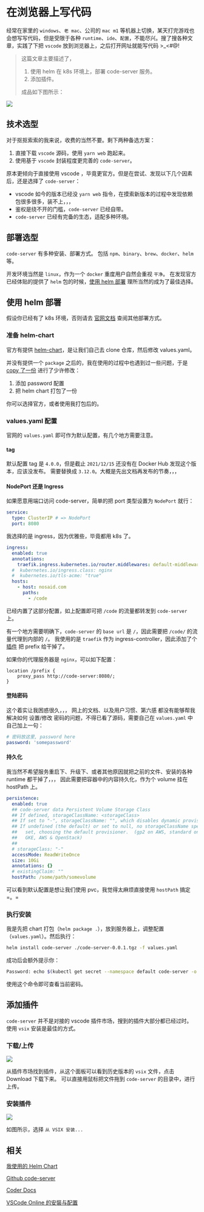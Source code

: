 # 在浏览器上写代码

经常在家里的 `windows`、`老 mac`、公司的 `mac m1` 等机器上切换，某天打完游戏也会想写写代码，但是受限于各种 `runtime`、`ide`、`配置`，不能尽兴。搜了搜各种文章，实践了下把 `vscode` 放到浏览器上，之后打开网址就能写代码 >\_<#@!

> 这篇文章主要描述了，
>
> 1. 使用 helm 在 k8s 环境上，部署 code-server 服务。
> 2. 添加插件。
>
> 成品如下图所示：

<img class="preview" src="./assets/cover.png">

## 技术选型

对于抠抠索索的我来说，收费的当然不要。剩下两种备选方案：

1. 直接下载 `vscode` 源码，使用 `yarn web` 跑起来。
2. 使用基于 `vscode` 封装程度更完善的 `code-server`。

原本更倾向于直接使用 vscode ，毕竟更官方。但是在尝试、发现以下几个因素后，还是选择了 `code-server`：

- vscode 如今的版本已经没 `yarn web` 指令，在摸索新版本的过程中发现依赖包很多很多，装不上，，，
- 鉴权是绕不开的门槛，`code-server` 已经自带。
- `code-server` 已经有完备的生态，适配多种环境。

## 部署选型

`code-server` 有多种安装、部署方式。 包括 `npm`、`binary`、`brew`、`docker`、`helm` 等。

开发环境当然是 `linux`，作为一个 `docker` 重度用户自然会重视 `干净`。
在发现官方已经体贴的提供了 `helm` 包的时候，[使用 helm 部署](https://coder.com/docs/code-server/latest/helm) 理所当然的成为了最佳选择。

## 使用 helm 部署

假设你已经有了 k8s 环境，否则请去 [官网文档](https://coder.com/docs/code-server/latest) 查阅其他部署方式。

### 准备 helm-chart

官方有提供 [helm-chart](https://coder.com/docs/code-server/latest/helm)，是让我们自己去 clone 仓库，然后修改 values.yaml。

并没有提供一个 `package` 之后的，我在使用的过程中也遇到过一些问题，于是 [copy 了一份](https://github.com/shalldie/helm-charts/tree/master/code-server) 进行了少许修改：

1. 添加 password 配置
2. 把 helm chart 打包了一份

你可以选择官方，或者使用我打包后的。

### values.yaml 配置

官网的 `values.yaml` 即可作为默认配置，有几个地方需要注意。

#### tag

默认配置 tag 是 `4.0.0`，但是截止 `2021/12/15` 还没有在 Docker Hub 发现这个版本，应该没发布。
需要替换成 `3.12.0`。大概是先出文档再发布的节奏，，，

#### NodePort 还是 Ingress

如果愿意用端口访问 code-server，简单的把 port 类型设置为 `NodePort` 就行：

```yaml
service:
  type: ClusterIP # => NodePort
  port: 8080
```

我选择的是 ingress，因为优雅些，毕竟都用 k8s 了。

```yaml
ingress:
  enabled: true
  annotations:
    traefik.ingress.kubernetes.io/router.middlewares: default-middleware-replace-path-prefix-code@kubernetescrd
  #  kubernetes.io/ingress.class: nginx
  #  kubernetes.io/tls-acme: "true"
  hosts:
    - host: nosaid.com
      paths:
        - /code
```

已经内置了这部分配置，如上配置即可把 `/code` 的流量都转发到 `code-server` 上。

有一个地方需要明确下，`code-server` 的 `base url` 是 `/`，因此需要把 `/code/` 的流量代理到内部的 `/`。
我使用的是 `traefik` 作为 ingress-controller，因此添加了个 [插件](https://doc.traefik.io/traefik/middlewares/http/replacepath/) 把 prefix 给干掉了。

如果你的代理服务器是 `nginx`，可以如下配置：

```nginx
location /prefix {
    proxy_pass http://code-server:8080/;
}
```

#### 登陆密码

这个着实让我困惑很久，，，
网上的文档、以及用户习惯、第六感 都没有能够帮我解决如何 设置/修改 密码的问题，不得已看了源码，需要自己在 `values.yaml` 中自己加上一句：

```yaml
# 密码放这里, password here
password: 'somepassword'
```

#### 持久化

我当然不希望服务重启下、升级下、或者其他原因就把之前的文件、安装的各种 runtime 都干掉了，，，
因此需要把容器中的内容持久化，作为个 volume 挂在 hostPath 上。

```yaml
persistence:
  enabled: true
  ## code-server data Persistent Volume Storage Class
  ## If defined, storageClassName: <storageClass>
  ## If set to "-", storageClassName: "", which disables dynamic provisioning
  ## If undefined (the default) or set to null, no storageClassName spec is
  ##   set, choosing the default provisioner.  (gp2 on AWS, standard on
  ##   GKE, AWS & OpenStack)
  ##
  # storageClass: "-"
  accessMode: ReadWriteOnce
  size: 10Gi
  annotations: {}
  # existingClaim: ""
  hostPath: /some/path/somevolume
```

可以看到默认配置是想让我们使用 pvc，我觉得太麻烦直接使用 `hostPath` 搞定 =。=

### 执行安装

我是先把 chart 打包（`helm package .`），放到服务器上，调整配置（`values.yaml`）。然后执行：

```bash
helm install code-server ./code-server-0.0.1.tgz -f values.yaml
```

成功后会额外提示你：

```bash
Password: echo $(kubectl get secret --namespace default code-server -o jsonpath="{.data.password}" | base64 --decode)
```

使用这个命令即可查看当前密码。

## 添加插件

`code-server` 并不是对接的 vscode 插件市场，搜到的插件大部分都已经过时。
使用 `vsix` 安装是最佳的方式。

### 下载/上传

<img class="preview" src="./assets/vsix.png">

从插件市场找到插件，从这个面板可以看到历史版本的 `vsix` 文件，点击 Download 下载下来。
可以直接用鼠标把文件拖到 `code-server` 的目录中，进行上传。

### 安装插件

<img class="preview" src="./assets/install.png">

如图所示，选择 `从 VSIX 安装...`

## 相关

[我使用的 Helm Chart](https://github.com/shalldie/helm-charts/tree/master/code-server)

[Github code-server](https://github.com/cdr/code-server)

[Coder Docs](https://coder.com/docs/code-server/latest)

[VSCode Online 的安裝与配置](https://zhuanlan.zhihu.com/p/342964881)
